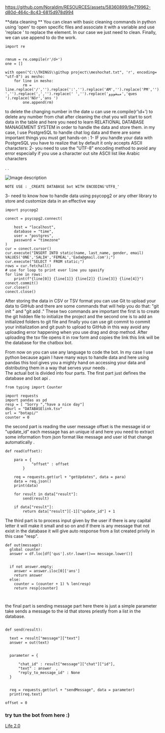 


https://github.com/Noraldim/RESOURCES/assets/58360899/9e719962-d80d-464c-8c43-6815d978d994








**data cleaning **
You can clean with basic cleaning commands in python using 'open' to open specific files and associate it with a variable and use 'replace ' to replace the element. In our case we just need to clean. Finally, we can use append to do the work.

```
import re


rmnum = re.compile(r'/d+')
one = []

with open("C:\\THINGS\\githup project\\meshochat.txt", 'r', encoding= "utf-8") as mesho:
    for line in mesho:
        rm = line.replace('/','').replace(':','').replace('AM','').replace('PM','').replace('-','').replace(',','').replace(' ','').replace('ميشووو','ques ').replace('Nõr','ans ')
        one.append(rm)

```
to delete the changing number in the date u can use re.compile(r'\d+') to delete any number from chat
after cleaning the chat you will start to sort data in the table and here you need to learn RELATIONAL DATABASE MANAGEMENT SYSTEM in order to handle the data and store them.
in my case, I use PostgreSQL to handle chat log data and there are some important things you must get hands-on :
1- IF you handle your data with PostgreSQL you have to realize that by default it only accepts ASCII characters:
2- you need to use the "UTF-8" encoding method to avoid any error especially if you use a character out site ASCII list like Arabic characters

.
.

![Image description](https://dev-to-uploads.s3.amazonaws.com/uploads/articles/9okivnm3p2fgxp16w5tf.jpeg)



`NOTE USE : _CREATE DATABASE bot WITH ENCODING'UTF8_' `

3- need to know how to handle data using psycopg2 or any other library to store and customize data in an effective way  

```
import psycopg2

conect = psycopg2.connect(

    host = "localhost",
    database = "time",
    user = "postgres",
    password = "timezone"
)
cur = conect.cursor()
cur.execute("INSERT INTO static(name, last_name, gender, email) VALUES('ONE','SALIH','FEMEAL','Eada@gmail.com');")
cur.execute("SELECT * FROM static;")
rows = cur.fetchall()
# use for loop to print ever line you spasify 
for line in rows:
    print(f"{line[0]} {line[1]} {line[2]} {line[3]} {line[4]}")
conect.commit()
cur.close()
conect.close()

```



After storing the data in CSV or TSV format you can use Git to upload your data to GitHub and there are some commands that will help you do that: "git init " and "git add ." 
These two commands are important the first is to  create the git hidden file to initialize the project and the second one is to add an initialized folders to git file and finally you can use git commit to commit your initialization and git push to upload to GitHub in this way avoid any uploading error happening when you use drag and drop method.
After uploading the tsv file opens it in row form and copies the link this link will be the database for the chatbox bot.

From now on you can use any language to code the bot. In my case I use python because again I have many ways to handle data and here using pandas this tool gives you a mighty hand on accessing your data and distributing them in a way that serves your needs .  
The actual bot is divided into four parts. The first part just defines the database and bot api .

```
from typing import Counter

import requests 
import pandas as pd
resp = [ "Sorry ","have a nice day"]
dburl = "DATABASElink.tsv"
url = "botapi/"
counter = 0

```

the second part is reading the user message offset is the message id or "update_id" each message has an unique id and here you need to extract some information from json format like message and user id that change automatically .



```
def read(offset):

    para = {
            "offset" : offset          
        }

    req = requests.get(url + "getUpdates", data = para)
    data = req.json()
    print(data)

    for result in data["result"]:
        send(result)

    if data["result"]:
        return data["result"][-1]["update_id"] + 1
```

The third part is to process input given by the user if there is any capital letter it will make it small and so on and if  there is any message that not exist in the database it will give auto response from a list created privily in this case "resp".


```
def out(message):
  global counter
  answer = df.loc[df['qus'].str.lower()== message.lower()]


  if not answer.empty:
    answer = answer.iloc[0]['ans']
    return answer
  else:
    counter = (counter + 1) % len(resp)
    return resp[counter]
    
              
```

the final part is sending message part here there is just a simple parameter take sends a message to the id that stores priestly from a list in the database.

```

def send(result):

  text = result["message"]["text"]
  answer = out(text)


  parameter = {
      
      "chat_id" : result["message"]["chat"]["id"],        
      "text" : answer  ,
      "reply_to_message_id" : None     
  }


  req = requests.get(url + "sendMessage", data = parameter)
  print(req.text)

offset = 0

```

### try tun the bot from here :)
[Life 2.0](https://t.me/dootobot)


